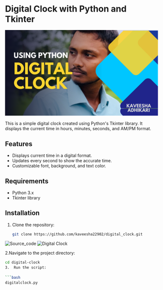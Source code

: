 # Digital Clock with Python and Tkinter

![thumbnail](thumbnail.png)


This is a simple digital clock created using Python's Tkinter library. It displays the current time in hours, minutes, seconds, and AM/PM format.

## Features

- Displays current time in a digital format.
- Updates every second to show the accurate time.
- Customizable font, background, and text color.

## Requirements

- Python 3.x
- Tkinter library

## Installation

1. Clone the repository:

   ```bash
   git clone https://github.com/kaveesha22902/digital_clock.git

   
  ![Source_code](code_screenshot.png) 
  ![Digital Clock](clock_screenshot.png)

  
2.Navigate to the project directory:

   ```bash
   cd digital-clock
3.  Run the script:

   ```bash
   digitalclock.py






 





  

